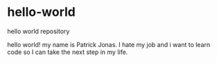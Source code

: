 # hello-world
hello world repository

hello world! my name is Patrick Jonas. I hate my job and i want to learn code so I can take the next step in my life.
